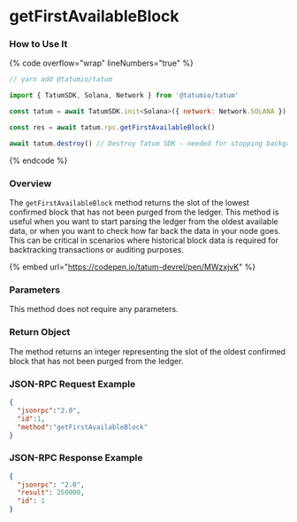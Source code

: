 # getFirstAvailableBlock

### How to Use It

{% code overflow="wrap" lineNumbers="true" %}
```javascript
// yarn add @tatumio/tatum

import { TatumSDK, Solana, Network } from '@tatumio/tatum'

const tatum = await TatumSDK.init<Solana>({ network: Network.SOLANA })

const res = await tatum.rpc.getFirstAvailableBlock()

await tatum.destroy() // Destroy Tatum SDK - needed for stopping background jobs
```
{% endcode %}

### Overview

The `getFirstAvailableBlock` method returns the slot of the lowest confirmed block that has not been purged from the ledger. This method is useful when you want to start parsing the ledger from the oldest available data, or when you want to check how far back the data in your node goes. This can be critical in scenarios where historical block data is required for backtracking transactions or auditing purposes.

{% embed url="https://codepen.io/tatum-devrel/pen/MWzxjvK" %}

### Parameters

This method does not require any parameters.

### Return Object

The method returns an integer representing the slot of the oldest confirmed block that has not been purged from the ledger.

### JSON-RPC Request Example

```json
{
  "jsonrpc":"2.0",
  "id":1,
  "method":"getFirstAvailableBlock"
}
```

### JSON-RPC Response Example

```json
{
  "jsonrpc": "2.0",
  "result": 250000,
  "id": 1
}
```
